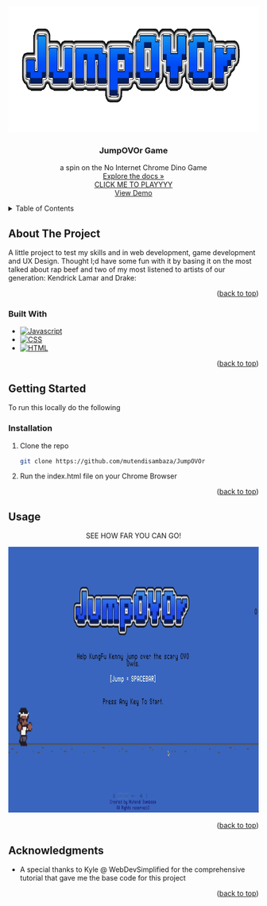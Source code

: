 <!-- Improved compatibility of back to top link: See: https://github.com/othneildrew/Best-README-Template/pull/73 -->
<a id="readme-top"></a>
<!--
*** Thanks for checking out the Best-README-Template. If you have a suggestion
*** that would make this better, please fork the repo and create a pull request
*** or simply open an issue with the tag "enhancement".
*** Don't forget to give the project a star!
*** Thanks again! Now go create something AMAZING! :D
-->

<!-- PROJECT LOGO -->
<br />
<div align="center">
  <a href="https://github.com/mutendisambaza/JumpOVOr">
    <img src="imgs/title.gif" alt="Logo" width="800" height="253">
  </a>

<h3 align="center">JumpOVOr Game</h3>

  <p align="center">
    a spin on the No Internet Chrome Dino Game
    <br />
    <a href="https://github.com/mutendisambaza/JumpOVOr">Explore the docs »</strong></a>
    <br />
    <a href="http://jumpovor.com">CLICK ME TO PLAYYYY</strong></a>
    <br />
    <a href="https://github.com/mutendisambaza/JumpOVOr/blob/main/gameplay.mov">View Demo</a>
  </p>
</div>



<!-- TABLE OF CONTENTS -->
<details>
  <summary>Table of Contents</summary>
  <ol>
    <li>
      <a href="#about-the-project">About The Project</a>
      <ul>
        <li><a href="#built-with">Built With</a></li>
      </ul>
    </li>
    <li>
      <a href="#getting-started">Getting Started</a>
      <ul>
        <li><a href="#installation">Installation</a></li>
      </ul>
    </li>
    <li><a href="#usage">Usage</a></li>
    <li><a href="#acknowledgments">Acknowledgments</a></li>
  </ol>
</details>



<!-- ABOUT THE PROJECT -->
## About The Project

A little project to test my skills and in web development, game development and UX Design. Thought I;d have some fun with it by basing it on the most talked about rap beef and two of my most listened to artists of our generation: Kendrick Lamar and Drake:

<p align="right">(<a href="#readme-top">back to top</a>)</p>



### Built With

* [![Javascript][javascript-shield]][javascript-url]
* [![CSS][CSS-shield]][CSS-url]
* [![HTML][HTML-shield]][HTML-url]

<p align="right">(<a href="#readme-top">back to top</a>)</p>



<!-- GETTING STARTED -->
## Getting Started

To run this locally do the following

### Installation

1. Clone the repo
   ```sh
   git clone https://github.com/mutendisambaza/JumpOVOr
   ```
2. Run the index.html file on your Chrome Browser

<p align="right">(<a href="#readme-top">back to top</a>)</p>



<!-- USAGE EXAMPLES -->
## Usage

<p align="center">SEE HOW FAR YOU CAN GO! </p>
    <img src="imgs/preview.png" alt="Logo" width="1000" height="535">


<p align="right">(<a href="#readme-top">back to top</a>)</p>


<!-- ACKNOWLEDGMENTS -->
## Acknowledgments

* A special thanks to Kyle @ WebDevSimplified for the comprehensive tutorial that gave me the base code for this project

<p align="right">(<a href="#readme-top">back to top</a>)</p>



<!-- MARKDOWN LINKS & IMAGES -->
<!-- https://www.markdownguide.org/basic-syntax/#reference-style-links -->
[CSS-shield]: https://img.shields.io/badge/CSS-239120?&style=for-the-badge&logo=css3&logoColor=white
[CSS-url]: https://developer.mozilla.org/en-US/docs/Web/CSS
[javascript-shield]: https://img.shields.io/badge/JavaScript-F7DF1E?style=for-the-badge&logo=javascript&logoColor=black
[javascript-url]: https://www.javascript.com
[HTML-shield]: https://img.shields.io/badge/HTML5-E34F26?style=for-the-badge&logo=html5&logoColor=white
[HTML-url]: https://html.com


